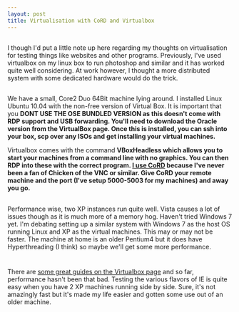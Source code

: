 ```yaml
--- 
layout: post
title: Virtualisation with CoRD and Virtualbox
---
```

##
I though I'd put a little note up here regarding my thoughts on virtualisation for testing things like websites and other programs. Previously, I've used virtualbox on my linux box to run photoshop and similar and it has worked quite well considering. At work however, I thought a more distributed system with some dedicated hardware would do the trick.

##
We have a small, Core2 Duo 64Bit machine lying around. I installed Linux Ubuntu 10.04 with the non-free version of Virtual Box. It is important that you <span style="font-weight:bold;">DONT USE THE OSE BUNDLED VERSION as this doesn't come with RDP support and USB forwarding. You'll need to download the Oracle version from the VirtualBox page. Once this is installed, you can ssh into your box, scp over any ISOs and get installing your virtual machines.

Virtualbox comes with the command <span style="font-weight:bold;">VBoxHeadless which allows you to start your machines from a command line with no graphics. You can then RDP into these with the correct program. <a href="http://cord.sourceforge.net/">I use CoRD</a> because I've never been a fan of Chicken of the VNC or similar. Give CoRD your remote machine and the port (I've setup 5000-5003 for my machines) and away you go.

##
Performance wise, two XP instances run quite well. Vista causes a lot of issues though as it is much more of a memory hog. Haven't tried Windows 7 yet. I'm debating setting up a similar system with Windows 7 as the host OS running Linux and XP as the virtual machines. This may or may not be faster. The machine at home is an older Pentium4 but it does have Hyperthreading (I think) so maybe we'll get some more performance.

#
There are <a href="http://www.virtualbox.org/wiki/Documentation">some great guides on the Virtualbox page</a> and so far, performance hasn't been that bad. Testing the various flavors of IE is quite easy when you have 2 XP machines running side by side. Sure, it's not amazingly fast but it's made my life easier and gotten some use out of an older machine.
